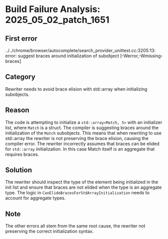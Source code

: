# Build Failure Analysis: 2025_05_02_patch_1651

## First error
../../chrome/browser/autocomplete/search_provider_unittest.cc:3205:13: error: suggest braces around initialization of subobject [-Werror,-Wmissing-braces]

## Category
Rewriter needs to avoid brace elision with std::array when initializing subobjects.

## Reason
The code is attempting to initialize a `std::array<Match, 5>` with an initializer list, where `Match` is a struct. The compiler is suggesting braces around the initialization of the `Match` subobjects. This means that when rewriting to use std::array the rewriter is not preserving the brace elision, causing the compiler error.  The rewriter incorrectly assumes that braces can be elided for `std::array` initialization.  In this case Match itself is an aggregate that requires braces.

## Solution
The rewriter should inspect the type of the element being initialized in the init list and ensure that braces are not elided when the type is an aggregate type.  The logic in `CanElideBracesForStdArrayInitialization` needs to account for aggregate types.

## Note
The other errors all stem from the same root cause, the rewriter not preserving the correct initialization syntax.